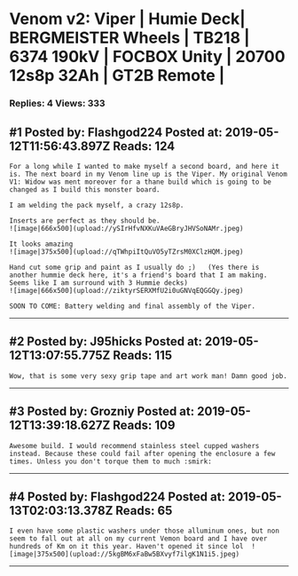 # Venom v2: Viper &#124; Humie Deck&#124; BERGMEISTER Wheels &#124; TB218 &#124; 6374 190kV &#124; FOCBOX Unity &#124; 20700 12s8p 32Ah &#124; GT2B Remote &#124;

### Replies: 4 Views: 333

## \#1 Posted by: Flashgod224 Posted at: 2019-05-12T11:56:43.897Z Reads: 124

```
For a long while I wanted to make myself a second board, and here it is. The next board in my Venom line up is the Viper. My original Venom V1: Widow was ment moreover for a thane build which is going to be changed as I build this monster board.

I am welding the pack myself, a crazy 12s8p.

Inserts are perfect as they should be.
![image|666x500](upload://ySIrHfvNXKuVAeGBryJHVSoNAMr.jpeg) 

It looks amazing
![image|375x500](upload://qTWhpiItQuVO5yTZrsM0XClzHQM.jpeg) 

Hand cut some grip and paint as I usually do ;)   (Yes there is another hummie deck here, it's a friend's board that I am making. Seems like I am surround with 3 Hummie decks)
![image|666x500](upload://ziktyrSERXMfU2i0uGNVqEQGGQy.jpeg) 

SOON TO COME: Battery welding and final assembly of the Viper.
```

---
## \#2 Posted by: J95hicks Posted at: 2019-05-12T13:07:55.775Z Reads: 115

```
Wow, that is some very sexy grip tape and art work man! Damn good job.
```

---
## \#3 Posted by: Grozniy Posted at: 2019-05-12T13:39:18.627Z Reads: 109

```
Awesome build. I would recommend stainless steel cupped washers instead. Because these could fail after opening the enclosure a few times. Unless you don't torque them to much :smirk:
```

---
## \#4 Posted by: Flashgod224 Posted at: 2019-05-13T02:03:13.378Z Reads: 65

```
I even have some plastic washers under those alluminum ones, but non seem to fall out at all on my current Vemon board and I have over hundreds of Km on it this year. Haven't opened it since lol  ![image|375x500](upload://5kgBM6xFaBw5BXvyf7ilgK1N1i5.jpeg)
```

---
